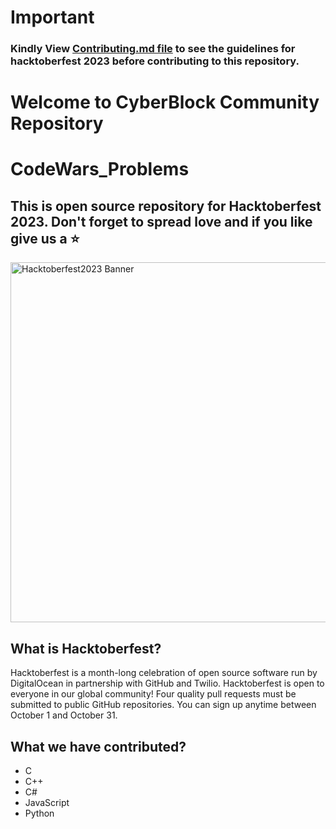 # Important

### Kindly View [Contributing.md file](https://github.com/mwaliahmad/CodeWars_Problems/CONTRIBUTING.md) to see the guidelines for hacktoberfest 2023 before contributing to this repository.

# Welcome to CyberBlock Community Repository
# CodeWars_Problems

## This is open source repository for Hacktoberfest 2023. Don't forget to spread love and if you like give us a ⭐️

<img width="576" alt="Hacktoberfest2023 Banner" src="https://user-images.githubusercontent.com/54318487/193989847-0891d8c8-88e3-4395-acbb-8e0df99e84ef.png">

## What is Hacktoberfest?
Hacktoberfest is a month-long celebration of open source software run by DigitalOcean in partnership with GitHub and Twilio. Hacktoberfest is open to everyone in our global community! Four quality pull requests must be submitted to public GitHub repositories. You can sign up anytime between October 1 and October 31.

## What we have contributed? 

- C
- C++
- C#
- JavaScript
- Python
